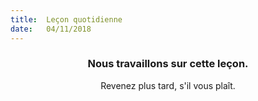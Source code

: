 ```yaml
---
title:  Leçon quotidienne
date:   04/11/2018
---
```


### <center>Nous travaillons sur cette leçon.</center>
<center>Revenez plus tard, s'il vous plaît.</center>